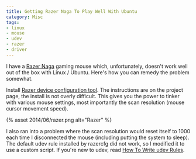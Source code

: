 ```yaml
---
title: Getting Razer Naga To Play Well With Ubuntu
category: Misc
tags:
- linux
- mouse
- udev
- razer
- driver
---
```


I have a <a href="http://www.razerzone.com/gaming-mice/razer-naga/">Razer Naga</a> gaming mouse which, unfortunately, doesn't work well out of the box with Linux / Ubuntu. Here's how you can remedy the problem somewhat.

Install <a href="http://bues.ch/cms/hacking/razercfg.html">Razer device configuration tool</a>. The instructions are on the project page, the install is not overly difficult. This gives you the power to tinker with various mouse settings, most importantly the scan resolution (mouse cursor movement speed).

{% asset 2014/06/razer.png alt="Razer" %}

I also ran into a problem where the scan resolution would reset itself to 1000 each time I disconnected the mouse (including putting the system to sleep). The default udev rule installed by razercfg did not work, so I modified it to use a custom script. If you're new to udev, read <a href="http://hackaday.com/2009/09/18/how-to-write-udev-rules/">How To Write udev Rules</a>.

<script src="https://gist.github.com/anroots/259cdb7c6e28b36ca711.js"></script>

